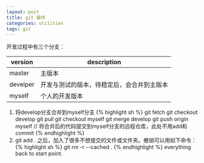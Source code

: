 ```yaml
---
layout: post
title: git 操作
categories: utilities
tags: git
---
```

开发过程中有三个分支：

| version | description |
|--|--|
|master | 主版本 |
|develper | 开发与测试的版本，待稳定后，会合并到主版本 |
|myself | 个人的开发版本 |

1. 将develop分支合并到myself分支
{% highlight sh %}
git fetch
git checkout develop
git pull
git checkout myself
git merge develop
git push origin myself		// 将合并后的代码提交到myself分支的远程仓库，此处不用add和commit
{% endhighlight %}
2. git add . 之后，加入了很多不想提交的文件或文件夹。撤销可以用如下命令：
{% highlight sh %}
git rm -r --cached .
{% endhighlight %}
everything back to start point.